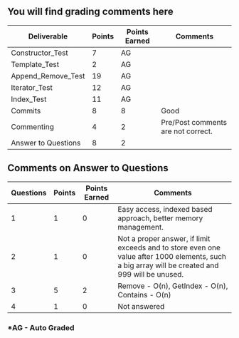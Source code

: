 ## You will find grading comments here 

| Deliverable        | Points | Points Earned | Comments
| ------------------ | ------ | ------------- | ------------------------
| Constructor_Test   |  7     |      AG       |
| Template_Test      |  2     |      AG       |
| Append_Remove_Test |  19    |      AG       |
| Iterator_Test      |  12    |      AG       |
| Index_Test         |  11    |      AG       |
| Commits            |  8     |      8        | Good
| Commenting         |  4     |      2        | Pre/Post comments are not correct.
| Answer to Questions|  8     |      2        |



## Comments on Answer to Questions

| Questions | Points | Points Earned | Comments
| --------- | ------ | ------------- | -----------------------
|     1     |   1    |      0        | Easy access, indexed based approach, better memory management.
|     2     |   1    |      0        | Not a proper answer, if limit exceeds and to store even one value after 1000 elements, such a big array will be created and 999 will be unused.
|     3     |   5    |      2        | Remove - O(n), GetIndex - O(n), Contains - O(n)
|     4     |   1    |      0        | Not answered



### *AG - Auto Graded



